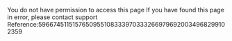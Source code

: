 You do not have permission to access this page If you have found this page in error, please contact support Reference:59667451151576509551083339703332669796920034968299102359